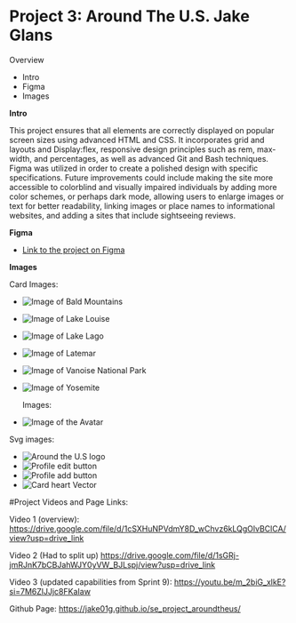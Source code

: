 # Project 3: Around The U.S. Jake Glans

Overview

- Intro
- Figma
- Images

**Intro**

This project ensures that all elements are correctly displayed on popular screen sizes using advanced HTML and CSS. It incorporates grid and layouts and Display:flex, responsive design principles such as rem, max-width, and percentages, as well as advanced Git and Bash techniques. Figma was utilized in order to create a polished design with specific specifications. Future improvements could include making the site more accessible to colorblind and visually impaired individuals by adding more color schemes, or perhaps dark mode, allowing users to enlarge images or text for better readability, linking images or place names to informational websites, and adding a sites that include sightseeing reviews.

**Figma**

- [Link to the project on Figma](https://www.figma.com/design/Es8zZP3ARGH9JGcw60i3OD/Sprint-3_-Around-the-US?node-id=6432-203&t=cirjhRvksptyawbI-0)

**Images**

Card Images:

- ![Image of Bald Mountains](https://github.com/Jake01g/se_project_aroundtheus/blob/main/images/bald-mountains.jpg)
- ![Image of Lake Louise](https://github.com/Jake01g/se_project_aroundtheus/blob/main/images/lake-louise.jpg)
- ![Image of Lake Lago](https://github.com/Jake01g/se_project_aroundtheus/blob/main/images/lago.jpg)
- ![Image of Latemar](https://github.com/Jake01g/se_project_aroundtheus/blob/main/images/latemar.jpg)
- ![Image of Vanoise National Park](https://github.com/Jake01g/se_project_aroundtheus/blob/main/images/vanoise.jpg)
- ![Image of Yosemite](https://github.com/Jake01g/se_project_aroundtheus/blob/main/images/yosemite.jpg)

  Images:

- ![Image of the Avatar](https://github.com/Jake01g/se_project_aroundtheus/blob/main/images/jacques-cousteau.jpg)

Svg images:

- ![Around the U.S logo](https://github.com/Jake01g/se_project_aroundtheus/blob/main/images/logo.svg)
- ![Profile edit button](https://github.com/Jake01g/se_project_aroundtheus/blob/main/images/MarkerWhite.svg)
- ![Profile add button](https://github.com/Jake01g/se_project_aroundtheus/blob/main/images/PlusWhite.svg)
- ![Card heart Vector](https://github.com/Jake01g/se_project_aroundtheus/blob/main/images/VectorBlack.svg)

#Project Videos and Page Links:

Video 1 (overview): https://drive.google.com/file/d/1cSXHuNPVdmY8D_wChvz6kLQgOlvBClCA/view?usp=drive_link

Video 2 (Had to split up) https://drive.google.com/file/d/1sGRj-jmRJnK7bCBJahWJY0yVW_BJLspj/view?usp=drive_link

Video 3 (updated capabilities from Sprint 9): https://youtu.be/m_2biG_xlkE?si=7M6ZlJJjc8FKaIaw

Github Page: https://jake01g.github.io/se_project_aroundtheus/
